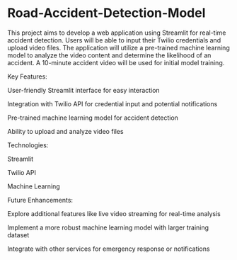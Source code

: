 # Road-Accident-Detection-Model
This project aims to develop a web application using Streamlit for real-time accident detection. Users will be able to input their Twilio credentials and upload video files. The application will utilize a pre-trained machine learning model to analyze the video content and determine the likelihood of an accident. A 10-minute accident video will be used for initial model training.

Key Features:

User-friendly Streamlit interface for easy interaction

Integration with Twilio API for credential input and potential notifications

Pre-trained machine learning model for accident detection

Ability to upload and analyze video files

Technologies:

Streamlit

Twilio API

Machine Learning

Future Enhancements:

Explore additional features like live video streaming for real-time analysis

Implement a more robust machine learning model with larger training dataset

Integrate with other services for emergency response or notifications
